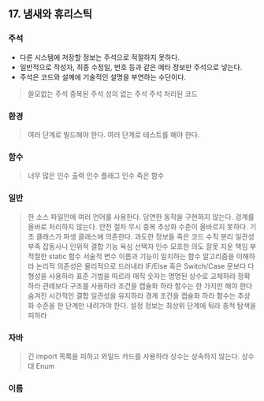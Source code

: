 ## 17. 냄새와 휴리스틱

### 주석
- 다른 시스템에 저장할 정보는 주석으로 적절하지 못하다.
- 일반적으로 작성자, 최종 수정일, 번호 등과 같은 메타 정보만 주석으로 넣는다.
- 주석은 코드와 설꼐에 기술적인 설명을 부연하는 수단이다.

>쓸모없는 주석
>중복된 주석
>성의 없는 주석
>주석 처리된 코드

### 환경
> 여러 단계로 빌드해야 한다.
> 여러 단계로 테스트를 해야 한다.

### 함수
> 너무 많은 인수
> 출력 인수
> 플래그 인수
> 죽은 함수

### 일반
> 한 소스 파일안에 여러 언어를 사용한다.
> 당연한 동작을 구현하지 않는다.
> 겅계를 올바로 처리하지 않는다.
> 안전 절차 무시
> 중복
> 추상화 수준이 올바르지 못하다.
> 기초 클래스가 파생 클래스에 의존한다.
> 과도한 정보들
> 죽은 코드
> 수직 분리
> 일관성 부족
> 잡동사니
> 인위적 결합
> 기능 욕심
> 선택자 인수
> 모호한 의도
> 잘못 지운 책임
> 부적절한 static 함수
> 서술적 변수
> 이름과 기능이 일치하는 함수
> 알고리즘을 이해하라
> 논리적 의존성은 물리적으로 드러내라
> IF/Else 혹은 Switch/Case 문보다 다형성을 사용하라
> 표준 기법을 따르라
> 매직 숫자는 명명된 상수로 교체하라
> 정확하라
> 관례보다 구조를 사용하라
> 조건을 캡슐화 하라
> 함수는 한 가지만 해야 한다
> 숨겨진 시간적인 결합
> 일관성을 유지하라
> 경계 조건을 캡슐화 하라
> 함수는 추상화 수준을 한 단계만 내려가야 한다.
> 설정 정보는 최상위 단계에 둬라
> 충적 탐색을 피하라

### 자바
> 긴 import 목록을 피하고 와일드 카드를 사용하라
> 상수는 상속하지 않는다.
> 상수 대 Enum

### 이름
